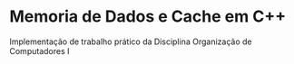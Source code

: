 # Memoria de Dados e Cache em C++
Implementação de trabalho prático da Disciplina Organização de Computadores I
